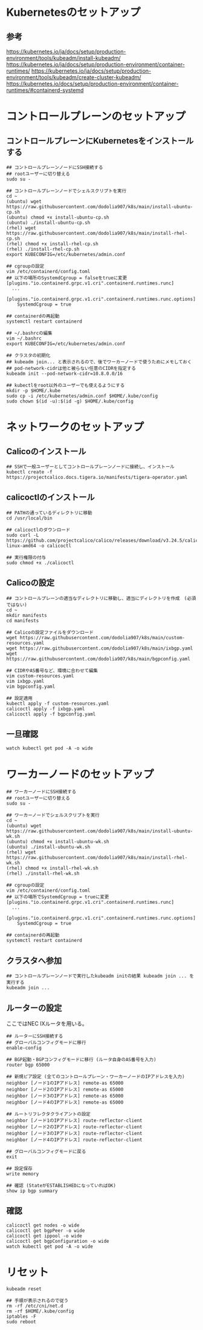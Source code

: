 # Kubernetesのセットアップ  
## 参考
https://kubernetes.io/ja/docs/setup/production-environment/tools/kubeadm/install-kubeadm/
https://kubernetes.io/ja/docs/setup/production-environment/container-runtimes/
https://kubernetes.io/ja/docs/setup/production-environment/tools/kubeadm/create-cluster-kubeadm/
https://kubernetes.io/docs/setup/production-environment/container-runtimes/#containerd-systemd

# コントロールプレーンのセットアップ  
## コントロールプレーンにKubernetesをインストールする    
```
## コントロールプレーンノードにSSH接続する  
## rootユーザーに切り替える
sudo su -

## コントロールプレーンノードでシェルスクリプトを実行
cd ~
(ubuntu) wget https://raw.githubusercontent.com/dodolia907/k8s/main/install-ubuntu-cp.sh
(ubuntu) chmod +x install-ubuntu-cp.sh
(ubuntu) ./install-ubuntu-cp.sh  
(rhel) wget https://raw.githubusercontent.com/dodolia907/k8s/main/install-rhel-cp.sh
(rhel) chmod +x install-rhel-cp.sh  
(rhel) ./install-rhel-cp.sh
export KUBECONFIG=/etc/kubernetes/admin.conf  

## cgroupの設定
vim /etc/containerd/config.toml
## 以下の場所のSystemdCgroup = falseをtrueに変更
[plugins."io.containerd.grpc.v1.cri".containerd.runtimes.runc]
  ...
  [plugins."io.containerd.grpc.v1.cri".containerd.runtimes.runc.options]
    SystemdCgroup = true

## containerdの再起動
systemctl restart containerd

## ~/.bashrcの編集
vim ~/.bashrc  
export KUBECONFIG=/etc/kubernetes/admin.conf

## クラスタの初期化
## kubeadm join... と表示されるので、後でワーカーノードで使うためにメモしておく
## pod-network-cidrは他と被らない任意のCIDRを指定する
kubeadm init --pod-network-cidr=10.8.0.0/16

## kubectlをroot以外のユーザーでも使えるようにする
mkdir -p $HOME/.kube
sudo cp -i /etc/kubernetes/admin.conf $HOME/.kube/config
sudo chown $(id -u):$(id -g) $HOME/.kube/config
```

# ネットワークのセットアップ
## Calicoのインストール
```  
## SSHで一般ユーザーとしてコントロールプレーンノードに接続し、インストール
kubectl create -f https://projectcalico.docs.tigera.io/manifests/tigera-operator.yaml
```
## calicoctlのインストール
```
## PATHの通っているディレクトリに移動
cd /usr/local/bin

## calicoctlのダウンロード
sudo curl -L https://github.com/projectcalico/calico/releases/download/v3.24.5/calicoctl-linux-amd64 -o calicoctl

## 実行権限の付与
sudo chmod +x ./calicoctl
```

## Calicoの設定
```
## コントロールプレーンの適当なディレクトリに移動し、適当にディレクトリを作成　(必須ではない)
cd ~
mkdir manifests
cd manifests

## Calicoの設定ファイルをダウンロード
wget https://raw.githubusercontent.com/dodolia907/k8s/main/custom-resources.yaml
wget https://raw.githubusercontent.com/dodolia907/k8s/main/ixbgp.yaml
wget https://raw.githubusercontent.com/dodolia907/k8s/main/bgpconfig.yaml

## CIDRやAS番号など、環境に合わせて編集
vim custom-resources.yaml
vim ixbgp.yaml
vim bgpconfig.yaml

## 設定適用
kubectl apply -f custom-resources.yaml
calicoctl apply -f ixbgp.yaml
calicoctl apply -f bgpconfig.yaml
```

## 一旦確認
```
watch kubectl get pod -A -o wide
```

# ワーカーノードのセットアップ
```
## ワーカーノードにSSH接続する
## rootユーザーに切り替える
sudo su -

## ワーカーノードでシェルスクリプトを実行
cd ~
(ubuntu) wget https://raw.githubusercontent.com/dodolia907/k8s/main/install-ubuntu-wk.sh
(ubuntu) chmod +x install-ubuntu-wk.sh
(ubuntu) ./install-ubuntu-wk.sh
(rhel) wget https://raw.githubusercontent.com/dodolia907/k8s/main/install-rhel-wk.sh
(rhel) chmod +x install-rhel-wk.sh
(rhel) ./install-rhel-wk.sh  

## cgroupの設定
vim /etc/containerd/config.toml
## 以下の場所でSystemdCgroup = trueに変更
[plugins."io.containerd.grpc.v1.cri".containerd.runtimes.runc]
  ...
  [plugins."io.containerd.grpc.v1.cri".containerd.runtimes.runc.options]
    SystemdCgroup = true

## containerdの再起動
systemctl restart containerd
```

## クラスタへ参加
```
## コントロールプレーンノードで実行したkubeadm initの結果 kubeadm join ... を実行する
kubeadm join ...
```

## ルーターの設定
ここではNEC IXルータを用いる。
```
## ルーターにSSH接続する
## グローバルコンフィグモードに移行
enable-config

## BGP起動・BGPコンフィグモードに移行 (ルータ自身のAS番号を入力)
router bgp 65000

## 新規ピア設定 (全てのコントロールプレーン・ワーカーノードのIPアドレスを入力)
neighbor [ノード1のIPアドレス] remote-as 65000
neighbor [ノード2のIPアドレス] remote-as 65000
neighbor [ノード3のIPアドレス] remote-as 65000
neighbor [ノード4のIPアドレス] remote-as 65000

## ルートリフレクタクライアントの設定
neighbor [ノード1のIPアドレス] route-reflector-client
neighbor [ノード2のIPアドレス] route-reflector-client
neighbor [ノード3のIPアドレス] route-reflector-client
neighbor [ノード4のIPアドレス] route-reflector-client

## グローバルコンフィグモードに戻る
exit

## 設定保存
write memory

## 確認 (StateがESTABLISHEDになっていればOK)
show ip bgp summary
```

## 確認
```
calicoctl get nodes -o wide
calicoctl get bgpPeer -o wide
calicoctl get ippool -o wide
calicoctl get bgpConfiguration -o wide
watch kubectl get pod -A -o wide
```

# リセット
```
kubeadm reset

## 手順が表示されるので従う
rm -rf /etc/cni/net.d
rm -rf $HOME/.kube/config
iptables -F
sudo reboot
```
